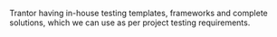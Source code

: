 Trantor having in-house testing templates, frameworks and complete solutions, which we can use as per project
testing requirements.
